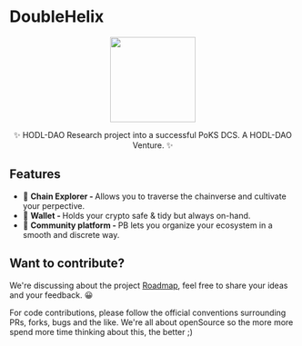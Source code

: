 # DoubleHelix
<div align="center">
  <p>
    <img src="https://i.imgur.com/3hIS3zV.png" width="150" />
  </p>
  <p>
    ✨ HODL-DAO Research project into a successful PoKS DCS. A HODL-DAO Venture. ✨
  </p>
</div>

## Features

* 🧭 <strong>Chain Explorer - </strong> Allows you to traverse the chainverse and cultivate your perpective.
* 👛 <strong>Wallet - </strong> Holds your crypto safe & tidy but always on-hand.
* 🍾 <strong>Community platform - </strong> PB lets you organize your ecosystem in a smooth and discrete way.





## Want to contribute?

We're discussing about the project [Roadmap](https://github.com/HODL-DAO/Roadmaps/tree/master/output/DoubleHelix), feel free to share your ideas and your feedback. 😀

For code contributions, please follow the official conventions surrounding PRs, forks, bugs and the like. We're all about openSource so the more more spend more time thinking about this, the better ;)
